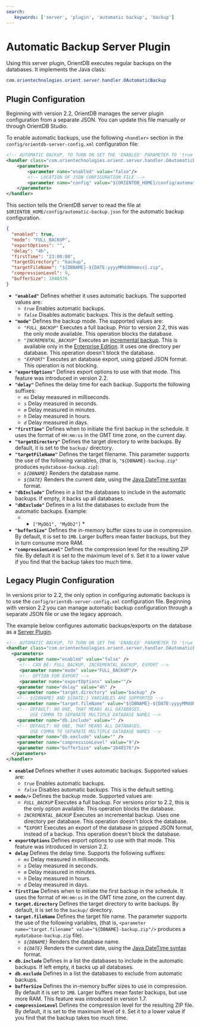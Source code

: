 ```yaml
---
search:
   keywords: ['server', 'plugin', 'automatic backup', 'backup']
---
```


# Automatic Backup Server Plugin

Using this server plugin, OrientDB executes regular backups on the databases.  It implements the Java class:

```java
com.orientechnologies.orient.server.handler.OAutomaticBackup
```


## Plugin Configuration

Beginning with version 2.2, OrientDB manages the server plugin configuration from a separate JSON.  You can update this file manually or through OrientDB Studio.

To enable automatic backups, use the following `<handler>` section in the `config/orientdb-server-config.xml` configuration file:

```xml
<!-- AUTOMATIC BACKUP, TO TURN ON SET THE 'ENABLED' PARAMETER TO 'true' -->
<handler class="com.orientechnologies.orient.server.handler.OAutomaticBackup">
    <parameters>
        <parameter name="enabled" value="false"/>
        <!-- LOCATION OF JSON CONFIGURATION FILE -->
        <parameter name="config" value="${ORIENTDB_HOME}/config/automatic-backup.json"/>
    </parameters>
</handler>
```

This section tells the OrientDB server to read the file at `$ORIENTDB_HOME/config/automatic-backup.json` for the automatic backup configuration.

```json
{
  "enabled": true,
  "mode": "FULL_BACKUP",
  "exportOptions": "",
  "delay": "4h",
  "firstTime": "23:00:00",
  "targetDirectory": "backup",
  "targetFileName": "${DBNAME}-${DATE:yyyyMMddHHmmss}.zip",
  "compressionLevel": 9,
  "bufferSize": 1048576
}
```

- **`"enabled"`** Defines whether it uses automatic backups.  The supported values are:
  - *`true`* Enables automatic backups.
  - *`false`* Disables automatic backups.  This is the default setting.
- **`"mode"`** Defines the backup mode.  The supported values are:
  - *`"FULL_BACKUP"`* Executes a full backup.  Prior to version 2.2, this was the only mode available.  This operation blocks the database.
  - *`"INCREMENTAL_BACKUP"`* Executes an [incremental backup](Incremental-Backup-And-Restore.md).  This is available only in the [Enterprise Edition](Enterprise-Edition.md).  It uses one directory per database.  This operation doesn't block the database.
  - *`"EXPORT"`* Executes an database export, using gziped JSON format. This operation is not blocking.
- **`"exportOptions"`** Defines export options to use with that mode.  This feature was introduced in version 2.2.
- **`"delay"`** Defines the delay time for each backup.  Supports the following suffixes:
  - *`ms`* Delay measured in milliseconds.
  - *`s`* Delay measured in seconds.
  - *`m`* Delay measured in minutes.
  - *`h`* Delay measured in hours.
  - *`d`* Delay measured in days.
- **`"firstTime"`** Defines when to initiate the first backup in the schedule.  It uses the format of `HH:mm:ss` in the GMT time zone, on the current day.
- **`"targetDirectory"`** Defines the target directory to write backups.  By default, it is set to the `backup/` directory.
- **`"targetFileName"`** Defines the target filename.  This parameter supports the use of the following variables, (that is, `"${DBNAME}-backup.zip"` produces `mydatabase-backup.zip`):
  - *`${DBNAME}`* Renders the database name.
  - *`${DATE}`* Renders the current date, using the [Java DateTime syntax](http://download.oracle.com/javase/1,5.0/docs/api/java/text/SimpleDateFormat.html) format.
- **`"dbInclude"`** Defines in a list the databases to include in the automatic backups.  If empty, it backs up all databases.
- **`"dbExclude"`** Defines in a list the databases to exclude from the automatic backups. Example:
  - * `["MyDb1", "MyDb2"]` *
- **`"bufferSize"`** Defines the in-memory buffer sizes to use in compression.  By default, it is set to `1MB`.  Larger buffers mean faster backups, but they in turn consume more RAM.
- **`"compressionLevel"`** Defines the compression level for the resulting ZIP file.  By default it is set to the maximum level of `9`.  Set it to a lower value if you find that the backup takes too much time.


## Legacy Plugin Configuration

In versions prior to 2.2, the only option in configuring automatic backups is to use the `config/orientdb-server-config.xml` configuration file.   Beginning with version 2.2 you can manage automatic backup configuration through a separate JSON file or use the legacy approach.

The example below configures automatic backups/exports on the database as a [Server Plugin](DB-Server.md#handlers).


```xml
<!-- AUTOMATIC BACKUP, TO TURN ON SET THE 'ENABLED' PARAMETER TO 'true' -->
<handler class="com.orientechnologies.orient.server.handler.OAutomaticBackup">
  <parameters>
    <parameter name="enabled" value="false" />
     <!-- CAN BE: FULL_BACKUP, INCREMENTAL_BACKUP, EXPORT -->
     <parameter name="mode" value="FULL_BACKUP"/>
     <!-- OPTION FOR EXPORT -->
     <parameter name="exportOptions" value=""/>
    <parameter name="delay" value="4h" />
    <parameter name="target.directory" value="backup" />
    <!-- ${DBNAME} AND ${DATE:} VARIABLES ARE SUPPORTED -->
    <parameter name="target.fileName" value="${DBNAME}-${DATE:yyyyMMddHHmmss}.zip" />
    <!-- DEFAULT: NO ONE, THAT MEANS ALL DATABASES. 
	     USE COMMA TO SEPARATE MULTIPLE DATABASE NAMES -->
    <parameter name="db.include" value="" />
    <!-- DEFAULT: NO ONE, THAT MEANS ALL DATABASES. 
	     USE COMMA TO SEPARATE MULTIPLE DATABASE NAMES -->
    <parameter name="db.exclude" value="" />
    <parameter name="compressionLevel" value="9"/>
    <parameter name="bufferSize" value="1048576"/>
  </parameters>
</handler>
```


- **`enabled`** Defines whether it uses automatic backups.  Supported values are:
  - *`true`* Enables automatic backups.
  - *`false`* Disables automatic backups.  This is the default setting.
- **`mode/>`** Defines the backup mode.  Supported values are:
  - *`FULL_BACKUP`* Executes a full backup.  For versions prior to 2.2, this is the only option available.  This operation blocks the database.
  - *`INCREMENTAL_BACKUP`* Executes an incremental backup.  Uses one directory per database.  This operation doesn't block the database.
  - *`EXPORT` Executes an export of the database in gzipped JSON format, instead of a backup.  This operation doesn't block the database.
- **`exportOptions`** Defines export options to use with that mode.  This feature was introduced in version 2.2.
- **`delay`** Defines the delay time.  Supports the following suffixes:
  - *`ms`* Delay measured in milliseconds.
  - *`s`* Delay measured in seconds.
  - *`m`* Delay measured in minutes.
  - *`h`* Delay measured in hours.
  - *`d`* Delay measured in days.
- **`firstTime`** Defines when to initiate the first backup in the schedule.  It uses the format of `HH:mm:ss` in the GMT time zone, on the current day.
- **`target.directory`** Defines the target directory to write backups.  By default, it is set to the `backup/` directory.
- **`target.fileName`** Defines the target file name.  The parameter supports the use of the following variables, (that is, `<parameter name="target.filename" value="${DBNAME}-backup.zip"/>` produces a `mydatabase-backup.zip` file).
  - *`${DBNAME}`* Renders the database name.
  - *`${DATE}`* Renders the current date, using the [Java DateTime syntax](http://download.oracle.com/javase/1,5.0/docs/api/java/text/SimpleDateFormat.html) format.
- **`db.include`** Defines in a list the databases to include in the automatic backups.  If left empty, it backs up all databases.
- **`db.exclude`** Defines in a list the databases to exclude from automatic backups.
- **`bufferSize`** Defines the in-memory buffer sizes to use in compression.  By default it is set to `1MB`.  Larger buffers mean faster backups, but use more RAM.  This feature was introduced in version 1.7.
- **`compressionLevel`** Defines the compression level for the resulting ZIP file.  By default, it is set to the maximum level of `9`.  Set it to a lower value if you find that the backup takes too much time.


